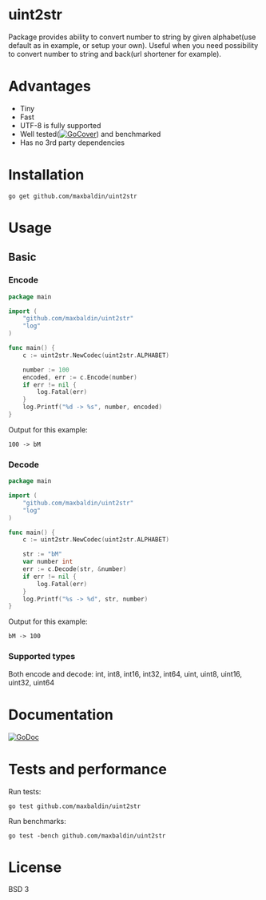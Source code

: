 # uint2str

Package provides ability to convert number to string by given alphabet(use default as in example, or setup your own).
Useful when you need possibility to convert number to string and back(url shortener for example).

# Advantages

* Tiny
* Fast
* UTF-8 is fully supported
* Well tested([![GoCover](http://gocover.io/_badge/github.com/MaxBaldin/uint2str)](http://gocover.io/github.com/MaxBaldin/uint2str)) and benchmarked
* Has no 3rd party dependencies

# Installation

```
go get github.com/maxbaldin/uint2str
```

# Usage

## Basic

### Encode

```go
package main

import (
	"github.com/maxbaldin/uint2str"
	"log"
)

func main() {
	c := uint2str.NewCodec(uint2str.ALPHABET)

	number := 100
	encoded, err := c.Encode(number)
	if err != nil {
		log.Fatal(err)
	}
	log.Printf("%d -> %s", number, encoded)
}
```

Output for this example:

```
100 -> bM
```

### Decode

```go
package main

import (
	"github.com/maxbaldin/uint2str"
	"log"
)

func main() {
	c := uint2str.NewCodec(uint2str.ALPHABET)

	str := "bM"
	var number int
	err := c.Decode(str, &number)
	if err != nil {
		log.Fatal(err)
	}
	log.Printf("%s -> %d", str, number)
}

```

Output for this example:

```
bM -> 100
```

### Supported types

Both encode and decode: int, int8, int16, int32, int64, uint, uint8, uint16, uint32, uint64

# Documentation

[![GoDoc](https://godoc.org/github.com/MaxBaldin/uint2str?status.svg)](https://godoc.org/github.com/MaxBaldin/uint2str)

# Tests and performance

Run tests:
```
go test github.com/maxbaldin/uint2str
```

Run benchmarks:
```
go test -bench github.com/maxbaldin/uint2str
```

# License

BSD 3
